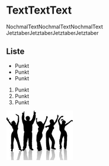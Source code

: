 # TextTextText
NochmalTextNochmalTextNochmalText
JetztaberJetztaberJetztaberJetztaber

## Liste
- Punkt
- Punkt
- Punkt

1. Punkt
2. Punkt
3. Punkt

![Improtheater](/img/Improtheater.jpg)